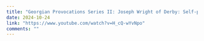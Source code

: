 ```yaml
---
title: "Georgian Provocations Series II: Joseph Wright of Derby: Self-portrait as an Experimental Artist"
date: 2024-10-24
link: "https://www.youtube.com/watch?v=H_cQ-wYvNpo"
comments: ""
---
```


